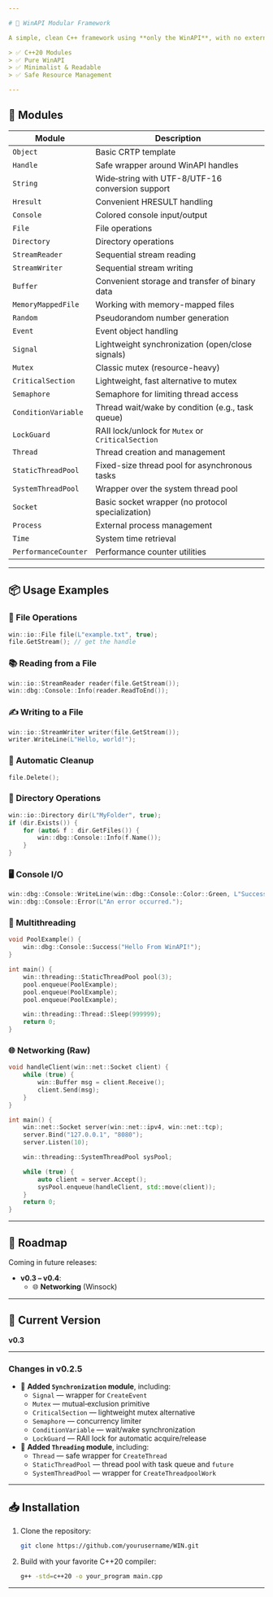 ```yaml
---

# 🧩 WinAPI Modular Framework

A simple, clean C++ framework using **only the WinAPI**, with no external libraries. The project is built on a modular architecture with core components for working with files, directories, console I/O, and threads.

> ✅ C++20 Modules  
> ✅ Pure WinAPI  
> ✅ Minimalist & Readable  
> ✅ Safe Resource Management

---
```


## 🔧 Modules

| Module                  | Description                                                              |
|-------------------------|---------------------------------------------------------------------------|
| `Object`                | Basic CRTP template                                                       |
| `Handle`                | Safe wrapper around WinAPI handles                                        |
| `String`                | Wide‐string with UTF-8/UTF-16 conversion support                          |
| `Hresult`               | Convenient HRESULT handling                                               |
| `Console`               | Colored console input/output                                              |
| `File`                  | File operations                                                           |
| `Directory`             | Directory operations                                                      |
| `StreamReader`          | Sequential stream reading                                                 |
| `StreamWriter`          | Sequential stream writing                                                 |
| `Buffer`                | Convenient storage and transfer of binary data                            |
| `MemoryMappedFile`      | Working with memory-mapped files                                          |
| `Random`                | Pseudorandom number generation                                            |
| `Event`                 | Event object handling                                                      |
| `Signal`                | Lightweight synchronization (open/close signals)                           |
| `Mutex`                 | Classic mutex (resource-heavy)                                            |
| `CriticalSection`       | Lightweight, fast alternative to mutex                                     |
| `Semaphore`             | Semaphore for limiting thread access                                      |
| `ConditionVariable`     | Thread wait/wake by condition (e.g., task queue)                          |
| `LockGuard`             | RAII lock/unlock for `Mutex` or `CriticalSection`                         |
| `Thread`                | Thread creation and management                                            |
| `StaticThreadPool`      | Fixed-size thread pool for asynchronous tasks                             |
| `SystemThreadPool`      | Wrapper over the system thread pool                                       |
| `Socket`                | Basic socket wrapper (no protocol specialization)                         |
| `Process`               | External process management                                               |
| `Time`                  | System time retrieval                                                     |
| `PerformanceCounter`    | Performance counter utilities                                              |

---

## 📦 Usage Examples

### 📁 File Operations

```cpp
win::io::File file(L"example.txt", true);
file.GetStream(); // get the handle
```

### 📚 Reading from a File

```cpp
win::io::StreamReader reader(file.GetStream());
win::dbg::Console::Info(reader.ReadToEnd());
```

### ✍️ Writing to a File

```cpp
win::io::StreamWriter writer(file.GetStream());
writer.WriteLine(L"Hello, world!");
```

### 🧹 Automatic Cleanup

```cpp
file.Delete();
```

### 📁 Directory Operations

```cpp
win::io::Directory dir(L"MyFolder", true);
if (dir.Exists()) {
    for (auto& f : dir.GetFiles()) {
        win::dbg::Console::Info(f.Name());
    }
}
```

### 🖥️ Console I/O

```cpp
win::dbg::Console::WriteLine(win::dbg::Console::Color::Green, L"Success!");
win::dbg::Console::Error(L"An error occurred.");
```

### 🧵 Multithreading

```cpp
void PoolExample() {
    win::dbg::Console::Success("Hello From WinAPI!");
}

int main() {
    win::threading::StaticThreadPool pool(3);
    pool.enqueue(PoolExample);
    pool.enqueue(PoolExample);
    pool.enqueue(PoolExample);

    win::threading::Thread::Sleep(999999);
    return 0;
}
```

### 🌐 Networking (Raw)

```cpp
void handleClient(win::net::Socket client) {
    while (true) {
        win::Buffer msg = client.Receive();
        client.Send(msg);
    }
}

int main() {
    win::net::Socket server(win::net::ipv4, win::net::tcp);
    server.Bind("127.0.0.1", "8080");
    server.Listen(10);

    win::threading::SystemThreadPool sysPool;

    while (true) {
        auto client = server.Accept();
        sysPool.enqueue(handleClient, std::move(client));
    }
    return 0;
}
```

---

## 🚧 Roadmap

Coming in future releases:

- **v0.3 – v0.4**:  
  - 🌐 **Networking** (Winsock)

---

## 📌 Current Version

**v0.3**

---

### Changes in v0.2.5

- 🧵 **Added `Synchronization` module**, including:
  - `Signal` — wrapper for `CreateEvent`
  - `Mutex` — mutual‐exclusion primitive
  - `CriticalSection` — lightweight mutex alternative
  - `Semaphore` — concurrency limiter
  - `ConditionVariable` — wait/wake synchronization
  - `LockGuard` — RAII lock for automatic acquire/release
- 🧵 **Added `Threading` module**, including:
  - `Thread` — safe wrapper for `CreateThread`
  - `StaticThreadPool` — thread pool with task queue and `future`
  - `SystemThreadPool` — wrapper for `CreateThreadpoolWork`

---

## 📥 Installation

1. Clone the repository:

   ```bash
   git clone https://github.com/yourusername/WIN.git
   ```

2. Build with your favorite C++20 compiler:

   ```bash
   g++ -std=c++20 -o your_program main.cpp
   ```

---
